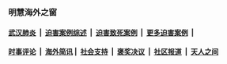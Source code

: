 
### 明慧海外之窗

####  [武汉肺炎](indexes/365.md?t=02092200) &nbsp;|&nbsp;  [迫害案例综述](indexes/328.md?t=02092200) &nbsp;|&nbsp; [迫害致死案例](indexes/277.md?t=02092200)  &nbsp;|&nbsp; [更多迫害案例](indexes/81.md?t=02092200)  &nbsp;|&nbsp; 
####  [时事评论](indexes/19.md?t=02092200) &nbsp;|&nbsp; [海外简讯](indexes/245.md?t=02092200)&nbsp;|&nbsp;  [社会支持](indexes/140.md?t=02092200) &nbsp;|&nbsp; [褒奖决议](indexes/282.md?t=02092200) &nbsp;|&nbsp; [社区报道](indexes/91.md?t=02092200)  &nbsp;|&nbsp; [天人之间](indexes/78.md?t=02092200) 

